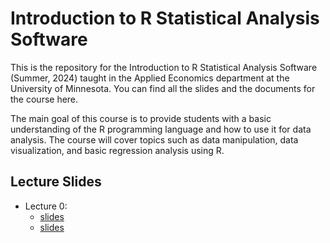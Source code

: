 # Introduction to R Statistical Analysis Software

This is the repository for the Introduction to R Statistical Analysis Software (Summer, 2024) taught in the Applied Economics department at the University of Minnesota. You can find all the slides and the documents for the course here.

The main goal of this course is to provide students with a basic understanding of the R programming language and how to use it for data analysis. The course will cover topics such as data manipulation, data visualization, and basic regression analysis using R.



## Lecture Slides
<!-- base: https://shunkei3.github.io/R-2024-Summer/ -->
+  Lecture 0: 
   +  [slides](https://shunkei3.github.io/R-2024-Summer/repo_lec_R_review/Lec_notes/Lec0/Lec0-speaker.html)
   +  [slides](https://shunkei3.github.io/R-slides/Lec_notes/Lec0/Lec0.html)


